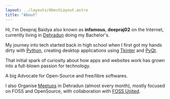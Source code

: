 ```yaml
---
layout: ../layouts/AboutLayout.astro
title: "About"
---
```


Hi, I'm Deepraj Baidya also known as **infamous**, **deepraj02** on the Internet, currently living in [Dehradun](https://www.google.com/search?q=dehradun&sca_esv=7d5ca3be01585382&sxsrf=ADLYWIJ5QKIRsWz1eNgWot4Plln-j7jS8Q%3A1730460036472&ei=hLkkZ4TFHPuVseMP3MqY2Qg&ved=0ahUKEwiEl5b-gbuJAxX7SmwGHVwlJosQ4dUDCA8&uact=5&oq=dehradun&gs_lp=Egxnd3Mtd2l6LXNlcnAiCGRlaHJhZHVuMgQQIxgnMg0QLhiABBixAxhDGIoFMgoQABiABBgUGIcCMggQABiABBixAzIFEAAYgAQyCBAAGIAEGLEDMggQABiABBixAzIKEAAYgAQYFBiHAjIIEAAYgAQYsQMyBRAAGIAESKMKUMIDWMIDcAF4AZABAJgB-wGgAfsBqgEDMi0xuAEDyAEA-AEBmAICoAKJAsICChAAGLADGNYEGEeYAwCIBgGQBgiSBwUxLjAuMaAH4gg&sclient=gws-wiz-serp) doing my Bachelor's.

My journey into tech started back in high school when I first got my hands dirty with [Python](https://python.org), creating desktop applications using [Tkinter](https://docs.python.org/3/library/tkinter.html) and [PyQt](https://doc.qt.io/qtforpython-6/).

That initial spark of curiosity about how apps and websites work has grown into a full-blown passion for technology. 

A big Advocate for Open-Source and free/libre softwares.

I also Organise [Meetups](https://forum.fossunited.org/t/foss-meetups-dehradun-2024/2912) in Dehradun (almost every month), mostly focused on FOSS and OpenSource, with collaboration with 
[FOSS United](https://fossunited.org/c/dehradun).

